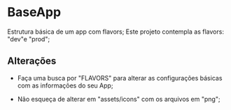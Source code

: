 # BaseApp

Estrutura básica de um app com flavors;
Este projeto contempla as flavors: "dev"e "prod";

## Alterações

- Faça uma busca por "FLAVORS" para alterar as configurações básicas com as informações do seu App;

- Não esqueça de alterar em "assets/icons" com os arquivos em "png";

